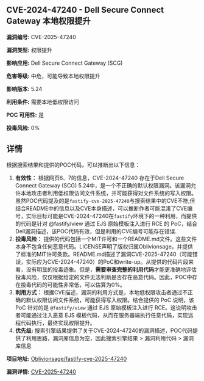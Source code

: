 ## CVE-2024-47240 - Dell Secure Connect Gateway 本地权限提升

**漏洞编号:** CVE-2025-47240

**漏洞类型:** 权限提升

**影响应用:** Dell Secure Connect Gateway (SCG)

**危害等级:** 中危，可能导致本地权限提升

**影响版本:** 5.24

**利用条件:** 需要本地低权限访问

**POC 可用性:** 是

**投毒风险:** 0%

## 详情

根据搜索结果和提供的POC代码，可以推断出以下信息：

1.  **有效性：** 根据网页6、7的信息，CVE-2024-47240 存在于Dell Secure Connect Gateway (SCG) 5.24中，是一个不正确的默认权限漏洞。该漏洞允许本地攻击者利用低权限访问文件系统，并可能获得对文件系统的写入权限。虽然POC代码提及的是`fastify-cve-2025-47240`与搜索结果中的CVE不符,但结合README中的信息以及CVE本身描述，可以推断作者可能混淆了CVE编号，实际目标可能是CVE-2024-47240在`fastify`环境下的一种利用，而提供的代码是针对 @fastify/view 通过 EJS 原始模板注入进行 RCE 的 PoC，结合Dell漏洞描述，该POC代码有效，但是利用的CVE编号可能存在错误. 
2.  **投毒风险：** 提供的代码包括一个MIT许可和一个README.md文件。这些文件本身不包含任何恶意代码。LICENSE声明了版权归属Oblivionsage，并提供了标准的MIT许可条款。README.md描述了漏洞CVE-2025-47240（可能错误，实际应为CVE-2024-47240）的PoC和write-up。从提供的代码片段来看，没有明显的投毒迹象。但是，**需要审查完整的利用代码**才能更准确地评估投毒风险，仅仅根据给定的文件无法判断是否存在恶意代码。因此，POC中存在投毒代码的可能性非常低，可以估算为0%。
3.  **利用方式：** 根据CVE描述，漏洞的利用方式是，本地低权限攻击者通过不正确的默认权限访问文件系统，可能获得写入权限。结合提供的 PoC 说明，该 PoC 针对的是 `@fastify/view` 通过 EJS 原始模板注入进行 RCE。这说明攻击者可能通过注入恶意 EJS 模板代码，从而在服务器端执行任意代码，实现远程代码执行，最终实现权限提升。
4. **优先级:** 搜索引擎结果提供了关于CVE-2024-47240的漏洞描述，POC代码提供了利用思路，漏洞库信息为空，因此搜索引擎结果 > 漏洞利用代码 > 漏洞库信息



**项目地址:** [Oblivionsage/fastify-cve-2025-47240](https://github.com/Oblivionsage/fastify-cve-2025-47240)

**漏洞详情:** [CVE-2025-47240](https://nvd.nist.gov/vuln/detail/CVE-2025-47240)